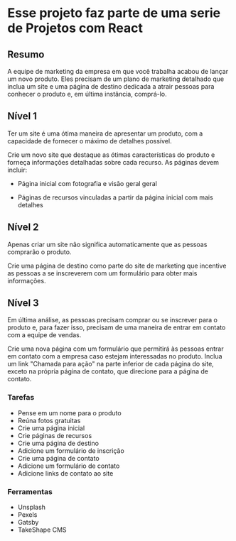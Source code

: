 # Esse projeto faz parte de uma serie de Projetos com React

## Resumo
A equipe de marketing da empresa em que você trabalha acabou de lançar um novo produto. Eles precisam de um plano de marketing detalhado que inclua um site e uma página de destino dedicada a atrair pessoas para conhecer o produto e, em última instância, comprá-lo.

## Nível 1
Ter um site é uma ótima maneira de apresentar um produto, com a capacidade de fornecer o máximo de detalhes possível.

Crie um novo site que destaque as ótimas características do produto e forneça informações detalhadas sobre cada recurso. As páginas devem incluir:

- Página inicial com fotografia e visão geral geral

- Páginas de recursos vinculadas a partir da página inicial com mais detalhes

## Nível 2
Apenas criar um site não significa automaticamente que as pessoas comprarão o produto.

Crie uma página de destino como parte do site de marketing que incentive as pessoas a se inscreverem com um formulário para obter mais informações.

## Nível 3
Em última análise, as pessoas precisam comprar ou se inscrever para o produto e, para fazer isso, precisam de uma maneira de entrar em contato com a equipe de vendas.

Crie uma nova página com um formulário que permitirá às pessoas entrar em contato com a empresa caso estejam interessadas no produto. Inclua um link "Chamada para ação" na parte inferior de cada página do site, exceto na própria página de contato, que direcione para a página de contato.

### Tarefas
- Pense em um nome para o produto
- Reúna fotos gratuitas
- Crie uma página inicial
- Crie páginas de recursos
- Crie uma página de destino
- Adicione um formulário de inscrição
- Crie uma página de contato
- Adicione um formulário de contato
- Adicione links de contato ao site

### Ferramentas
- Unsplash
- Pexels
- Gatsby
- TakeShape CMS